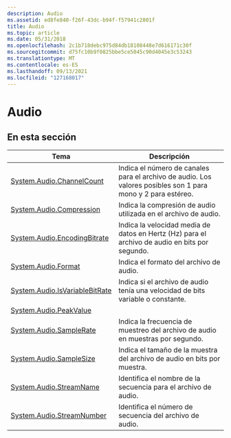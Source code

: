 ```yaml
---
description: Audio
ms.assetid: ed8fe840-f26f-43dc-b94f-f57941c2801f
title: Audio
ms.topic: article
ms.date: 05/31/2018
ms.openlocfilehash: 2c1b718debc975d84db18108448e7d616171c30f
ms.sourcegitcommit: d75fc10b9f0825bbe5ce5045c90d4045e3c53243
ms.translationtype: MT
ms.contentlocale: es-ES
ms.lasthandoff: 09/13/2021
ms.locfileid: "127168017"
---
```

# <a name="audio"></a>Audio

## <a name="in-this-section"></a>En esta sección



| Tema                                                                                        | Descripción                                                                                                 |
|----------------------------------------------------------------------------------------------|-------------------------------------------------------------------------------------------------------------|
| [System.Audio.ChannelCount](./props-system-audio-channelcount.md)<br/>           | Indica el número de canales para el archivo de audio. Los valores posibles son 1 para mono y 2 para estéreo.<br/> |
| [System.Audio.Compression](./props-system-audio-compression.md)<br/>             | Indica la compresión de audio utilizada en el archivo de audio.<br/>                                          |
| [System.Audio.EncodingBitrate](./props-system-audio-encodingbitrate.md)<br/>     | Indica la velocidad media de datos en Hertz (Hz) para el archivo de audio en bits por segundo.<br/>             |
| [System.Audio.Format](./props-system-audio-format.md)<br/>                       | Indica el formato del archivo de audio.<br/>                                                          |
| [System.Audio.IsVariableBitRate](./props-system-audio-isvariablebitrate.md)<br/> | Indica si el archivo de audio tenía una velocidad de bits variable o constante.<br/>                            |
| [System.Audio.PeakValue](./props-system-audio-peakvalue.md)<br/>                 |                                                                                                             |
| [System.Audio.SampleRate](./props-system-audio-samplerate.md)<br/>               | Indica la frecuencia de muestreo del archivo de audio en muestras por segundo.<br/>                              |
| [System.Audio.SampleSize](./props-system-audio-samplesize.md)<br/>               | Indica el tamaño de la muestra del archivo de audio en bits por muestra.<br/>                                 |
| [System.Audio.StreamName](./props-system-audio-streamname.md)<br/>               | Identifica el nombre de la secuencia para el archivo de audio.<br/>                                            |
| [System.Audio.StreamNumber](./props-system-audio-streamnumber.md)<br/>           | Identifica el número de secuencia del archivo de audio.<br/>                                                  |



 

 

 
